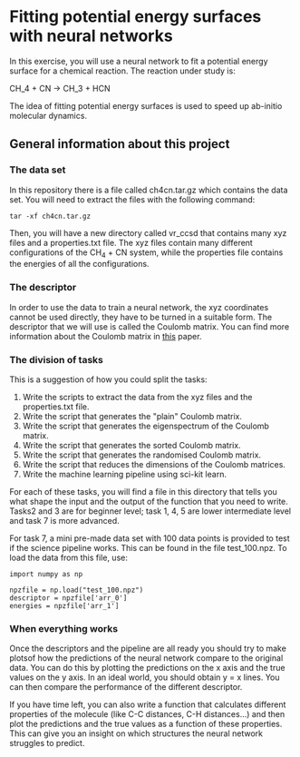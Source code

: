 # Fitting potential energy surfaces with neural networks

In this exercise, you will use a neural network to fit a potential energy surface for a chemical reaction. The reaction under study is:

CH_4 + CN -> CH_3 + HCN

The idea of fitting potential energy surfaces is used to speed up ab-initio molecular dynamics.

## General information about this project

### The data set

In this repository there is a file called ch4cn.tar.gz which contains the data set. You will need to extract the files with the following command:

```
tar -xf ch4cn.tar.gz
``` 

Then, you will have a new directory called vr_ccsd that contains many xyz files and a properties.txt file. The xyz files contain many different configurations of the CH<sub>4</sub> + CN system, while the properties file contains the energies of all the configurations.

### The descriptor

In order to use the data to train a neural network, the xyz coordinates cannot be used directly, they have to be turned in a suitable form. The descriptor that we will use is called the Coulomb matrix. You can find more information about the Coulomb matrix in [this](https://pubs.acs.org/doi/abs/10.1021/ct400195d) paper.

### The division of tasks

This is a suggestion of how you could split the tasks: 

1. Write the scripts to extract the data from the xyz files and the properties.txt file.
2. Write the script that generates the "plain" Coulomb matrix.
3. Write the script that generates the eigenspectrum of the Coulomb matrix.
4. Write the script that generates the sorted Coulomb matrix.
5. Write the script that generates the randomised Coulomb matrix.
6. Write the script that reduces the dimensions of the Coulomb matrices.
7. Write the machine learning pipeline using sci-kit learn.

For each of these tasks, you will find a file in this directory that tells you what shape the input and the output of the function that you need to write. Tasks2 and 3 are for beginner level; task 1, 4, 5 are lower intermediate level and task 7 is more advanced.

For task 7, a mini pre-made data set with 100 data points is provided to test if the science pipeline works. This can be found in the file test_100.npz. To load the data from this file, use:

```
import numpy as np

npzfile = np.load("test_100.npz")
descriptor = npzfile['arr_0']
energies = npzfile['arr_1']
```

### When everything works

Once the descriptors and the pipeline are all ready you should try to make plotsof how the predictions of the neural network compare to the original data. You can do this by plotting the predictions on the x axis and the true values on the y axis. In an ideal world, you should obtain y = x lines. You can then compare the performance of the different descriptor.

If you have time left, you can also write a function that calculates different properties of the molecule (like C-C distances, C-H distances...) and then plot the predictions and the true values as a function of these properties. This can give you an insight on which structures the neural network struggles to predict.
